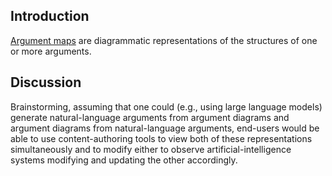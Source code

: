 ## Introduction

[Argument maps](https://en.wikipedia.org/wiki/Argument_map) are diagrammatic representations of the structures of one or more arguments.

## Discussion

Brainstorming, assuming that one could (e.g., using large language models) generate natural-language arguments from argument diagrams and argument diagrams from natural-language arguments, end-users would be able to use content-authoring tools to view both of these representations simultaneously and to modify either to observe artificial-intelligence systems modifying and updating the other accordingly.

